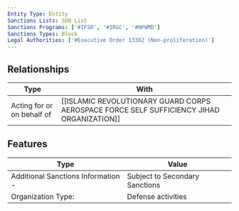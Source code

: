 ```yaml
---
Entity Type: Entity
Sanctions Lists: SDN List
Sanctions Programs: ['#IFSR', '#IRGC', '#NPWMD']
Sanctions Types: Block
Legal Authorities: ['#Executive Order 13382 (Non-proliferation)']
---
```


## Relationships
| Type  | With      | 
|-------|-----------|
| Acting for or on behalf of | [[ISLAMIC REVOLUTIONARY GUARD CORPS AEROSPACE FORCE SELF SUFFICIENCY JIHAD ORGANIZATION]] |

## Features
| Type  | Value      |
|-------|------------|
| Additional Sanctions Information - | Subject to Secondary Sanctions |
| Organization Type: | Defense activities |
